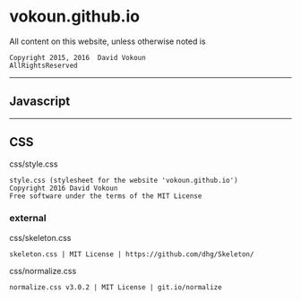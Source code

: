 # vokoun.github.io

All content on this website, unless otherwise noted is

	Copyright 2015, 2016  David Vokoun
	AllRightsReserved

-----------------------------------------------------------------------------

## Javascript


-----------------------------------------------------------------------------

## CSS


css/style.css

	style.css (stylesheet for the website 'vokoun.github.io')
	Copyright 2016 David Vokoun
	Free software under the terms of the MIT License


### external

css/skeleton.css

	skeleton.css | MIT License | https://github.com/dhg/Skeleton/

css/normalize.css

	normalize.css v3.0.2 | MIT License | git.io/normalize
